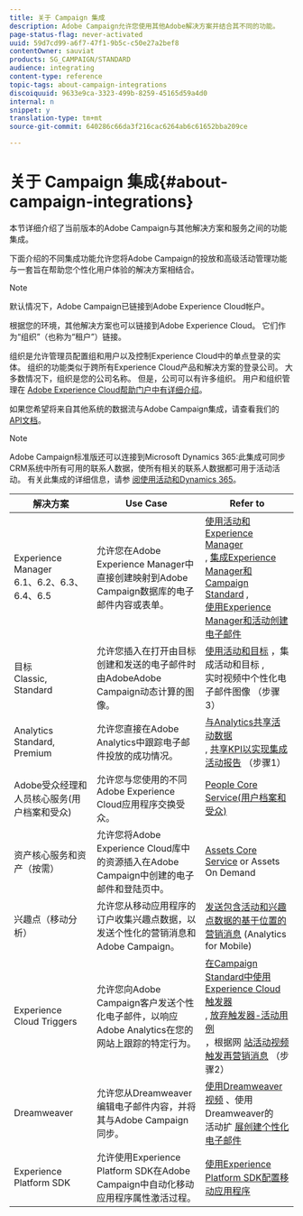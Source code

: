 ```yaml
---
title: 关于 Campaign 集成
description: Adobe Campaign允许您使用其他Adobe解决方案并结合其不同的功能。
page-status-flag: never-activated
uuid: 59d7cd99-a6f7-47f1-9b5c-c50e27a2bef8
contentOwner: sauviat
products: SG_CAMPAIGN/STANDARD
audience: integrating
content-type: reference
topic-tags: about-campaign-integrations
discoiquuid: 9633e9ca-3323-499b-8259-45165d59a4d0
internal: n
snippet: y
translation-type: tm+mt
source-git-commit: 640286c66da3f216cac6264ab6c61652bba209ce

---
```



# 关于 Campaign 集成{#about-campaign-integrations}

本节详细介绍了当前版本的Adobe Campaign与其他解决方案和服务之间的功能集成。

下面介绍的不同集成功能允许您将Adobe Campaign的投放和高级活动管理功能与一套旨在帮助您个性化用户体验的解决方案相结合。

>[!NOTE]
>
> 默认情况下，Adobe Campaign已链接到Adobe Experience Cloud帐户。

根据您的环境，其他解决方案也可以链接到Adobe Experience Cloud。 它们作为“组织”（也称为“租户”）链接。

组织是允许管理员配置组和用户以及控制Experience Cloud中的单点登录的实体。 组织的功能类似于跨所有Experience Cloud产品和解决方案的登录公司。 大多数情况下，组织是您的公司名称。 但是，公司可以有许多组织。 用户和组织管理在 [Adobe Experience Cloud帮助门户中有详细介绍](https://marketing.adobe.com/resources/help/zh_CN/mcloud/organizations.html)。

如果您希望将来自其他系统的数据流与Adobe Campaign集成，请查看我们的 [API文档](../../api/using/about-campaign-standard-apis.md)。

>[!NOTE]
>
>Adobe Campaign标准版还可以连接到Microsoft Dynamics 365:此集成可同步CRM系统中所有可用的联系人数据，使所有相关的联系人数据都可用于活动活动。 有关此集成的详细信息，请参 [阅使用活动和Dynamics 365](../../integrating/using/working-with-campaign-standard-and-microsoft-dynamics-365.md)。


<table> 
 <thead> 
  <tr> 
   <th> 解决方案<br /> </th> 
   <th> Use Case<br /> </th> 
   <th> Refer to<br /> </th> 
  </tr> 
 </thead> 
 <tbody> 
  <tr> 
   <td> Experience Manager<br /> 6.1、6.2、6.3、6.4、6.5<br /> </td> 
   <td> 允许您在Adobe Experience Manager中直接创建映射到Adobe Campaign数据库的电子邮件内容或表单。<br /> </td> 
   <td> 
     <a href="../../integrating/using/integrating-with-experience-manager.md">使用活动和Experience Manager</a><br/>, <a href="https://helpx.adobe.com/experience-manager/6-4/sites/administering/using/campaignstandard.html">集成Experience Manager和Campaign Standard</a> , <br/><a href="https://docs.campaign.adobe.com/doc/standard/getting_started/en/ACS_AEM.html">使用Experience Manager和活动创建电子邮件</a> 
    </td> 
  </tr> 
  <tr> 
   <td> 目标<br /> Classic, Standard<br /> </td> 
   <td> 允许您插入在打开由目标创建和发送的电子邮件时由AdobeAdobe Campaign动态计算的图像。<br /> </td> 
   <td> 
    <a href="../../integrating/using/about-campaign-target-integration.md">使用活动和目标</a> ，集 <br/>成活动和目标 <a href="https://marketing.adobe.com/resources/help/en_US/target/a4t/c_campaign_and_target.html">,</a><br/>实时视频中个性化电子邮件图像 <a href="https://helpx.adobe.com/marketing-cloud/how-to/email-marketing.html"></a> （步骤3）
    </td> 
  </tr> 
  <tr> 
   <td> Analytics<br /> Standard, Premium <br /> </td> 
   <td> 允许您直接在Adobe Analytics中跟踪电子邮件投放的成功情况。<br /> </td> 
   <td> 
    <a href="../../integrating/using/about-campaign-analytics-integration.md">与Analytics共享活动数据</a><br/>, <a href="https://helpx.adobe.com/marketing-cloud/how-to/email-marketing.html">共享KPI以实现集成活动报告</a> （步骤1）
    </td> 
  </tr> 
  <tr> 
   <td> Adobe受众经理和人员核心服务(用户档案和受众)<br /> </td> 
   <td> 允许您与您使用的不同Adobe Experience Cloud应用程序交换受众。<br /> </td> 
   <td> <a href="../../integrating/using/about-campaign-audience-manager-or-people-core-service-integration.md">People Core Service(用户档案和受众)</a><br /> </td> 
  </tr> 
  <tr> 
   <td> 资产核心服务和资产（按需）<br /> </td> 
   <td> 允许您将Adobe Experience Cloud库中的资源插入在Adobe Campaign中创建的电子邮件和登陆页中。<br /> </td> 
   <td> <a href="../../integrating/using/working-with-campaign-and-assets-core-service.md">Assets Core Service</a> or Assets On Demand<br /> </td> 
  </tr> 
  <tr> 
   <td> 兴趣点（移动分析）<br /> </td> 
   <td> 允许您从移动应用程序的订户收集兴趣点数据，以发送个性化的营销消息和Adobe Campaign。<br /> </td> 
   <td> <a href="../../integrating/using/about-campaign-points-of-interest-data-integration.md">发送包含活动和兴趣点数据的基于位置的营销消息</a> (Analytics for Mobile)<br /> </td> 
  </tr> 
  <tr> 
   <td> Experience Cloud Triggers<br /> </td> 
   <td> 允许您向Adobe Campaign客户发送个性化电子邮件，以响应Adobe Analytics在您的网站上跟踪的特定行为。<br /> </td> 
   <td> 
    <a href="../../integrating/using/about-adobe-experience-cloud-triggers.md">在Campaign Standard中使用Experience Cloud触发器</a><br/>, <a href="../../integrating/using/abandonment-triggers-use-cases.md">放弃触发器-活动用例</a><br/>，根据网 <a href="https://helpx.adobe.com/marketing-cloud/how-to/email-marketing.html">站活动视频触发再营销消息</a> （步骤2）
    </td> 
  </tr> 
  <tr> 
   <td> Dreamweaver<br /> </td> 
   <td> 允许您从Dreamweaver编辑电子邮件内容，并将其与Adobe Campaign同步。<br /> </td> 
   <td> 
    <a href="https://docs.adobe.com/content/help/en/campaign-learn/campaign-standard-tutorials/designing-content/email-designer/dreamweaver-integration.html">使用Dreamweaver视频</a> 、使用Dreamweaver的 <br/>活动扩 <a href="https://helpx.adobe.com/dreamweaver/using/working-with-dreamweaver-and-campaign.html">展创建个性化电子邮件</a> 
  </td> 
  </tr> 
  <tr> 
   <td> Experience Platform SDK<br /> </td> 
   <td> 允许使用Experience Platform SDK在Adobe Campaign中自动化移动应用程序属性激活过程。<br /> </td> 
   <td> <a href="https://helpx.adobe.com/campaign/kb/configuring-app-sdk.html">使用Experience Platform SDK配置移动应用程序</a><br /> </td> 
  </tr> 
 </tbody> 
</table>

